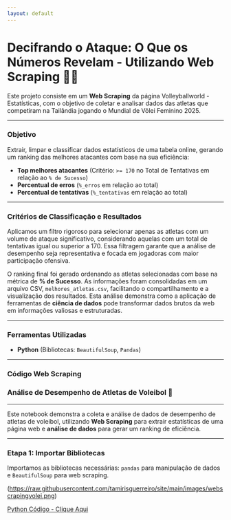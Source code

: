 ```yaml
---
layout: default
---
```


# Decifrando o Ataque: O Que os Números Revelam - Utilizando Web Scraping 🏐👧

Este projeto consiste em um **Web Scraping** da página Volleyballworld - Estatísticas, com o objetivo de coletar e analisar dados das atletas que competiram na Tailândia jogando o Mundial de Vôlei Feminino 2025.

---

### Objetivo

Extrair, limpar e classificar dados estatísticos de uma tabela online, gerando um ranking das melhores atacantes com base na sua eficiência:

- **Top melhores atacantes** (Critério: `>= 170` no Total de Tentativas em relação ao `% de Sucesso`)
- **Percentual de erros** (`%_erros` em relação ao total)
- **Percentual de tentativas** (`%_tentativas` em relação ao total)

---

### Critérios de Classificação e Resultados

Aplicamos um filtro rigoroso para selecionar apenas as atletas com um volume de ataque significativo, considerando aquelas com um total de tentativas igual ou superior a 170. Essa filtragem garante que a análise de desempenho seja representativa e focada em jogadoras com maior participação ofensiva.

O ranking final foi gerado ordenando as atletas selecionadas com base na métrica de **% de Sucesso**. As informações foram consolidadas em um arquivo CSV, `melhores_atletas.csv`, facilitando o compartilhamento e a visualização dos resultados. Esta análise demonstra como a aplicação de ferramentas de **ciência de dados** pode transformar dados brutos da web em informações valiosas e estruturadas.

---

### Ferramentas Utilizadas

- **Python** (Bibliotecas: `BeautifulSoup`, `Pandas`)

---

### Código Web Scraping

### Análise de Desempenho de Atletas de Voleibol 🏐

---

Este notebook demonstra a coleta e análise de dados de desempenho de atletas de voleibol, utilizando **Web Scraping** para extrair estatísticas de uma página web e **análise de dados** para gerar um ranking de eficiência.

---

### **Etapa 1: Importar Bibliotecas**

Importamos as bibliotecas necessárias: `pandas` para manipulação de dados e `BeautifulSoup` para web scraping.

(https://raw.githubusercontent.com/tamirisguerreiro/site/main/images/webscrapingvolei.png)

[Python Código - Clique Aqui](https://github.com/tamirisguerreiro/site/blob/main/images/Estatisticas%20Melhores%20Atacantes%20Mundial%20Feminino%2025.md)
